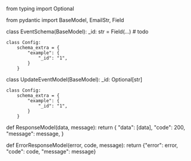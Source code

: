 from typing import Optional

from pydantic import BaseModel, EmailStr, Field


class EventSchema(BaseModel):
    _id: str = Field(...)
    # todo

    class Config:
        schema_extra = {
            "example": {
                "_id": "1",
            }
        }


class UpdateEventModel(BaseModel):
    _id: Optional[str]

    class Config:
        schema_extra = {
            "example": {
                "_id": "1",
            }
        }


def ResponseModel(data, message):
    return {
        "data": [data],
        "code": 200,
        "message": message,
    }


def ErrorResponseModel(error, code, message):
    return {"error": error, "code": code, "message": message}